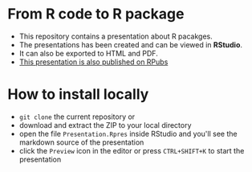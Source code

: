 # From R code to R package
 * This repository contains a presentation about R pacakges.
 * The presentations has been created and can be viewed in **RStudio**.
 * It can also be exported to HTML and PDF.
 * [This presentation is also published on RPubs](http://rpubs.com/vsimko/135156)


# How to install locally
 * `git clone` the current repository or
 * download and extract the ZIP to your local directory
 * open the file `Presentation.Rpres` inside RStudio and you'll see the markdown source of the presentation
 * click the `Preview` icon in the editor or press `CTRL+SHIFT+K` to start the presentation
